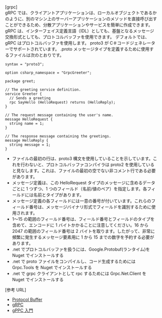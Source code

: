 [grpc]  
gRPC では、クライアントアプリケーションは、ローカルオブジェクトであるかのように、別のマシン上のサーバーアプリケーションのメソッドを直接呼び出すことができるため、分散アプリケーションやサービスを簡単に作成できます。  
gRPC は、インターフェイス定義言語（IDL）としても、基盤となるメッセージ交換形式としても、プロトコルバッファを使用できます。
デフォルトでは、gRPC はプロトコルバッファを使用します。
proto3 が C＃コードジェネレーターでサポートされています。
.proto メッセージタイプを定義するために使用するファイルは次のとおりです。

```
syntax = "proto3";

option csharp_namespace = "GrpcGreeter";

package greet;

// The greeting service definition.
service Greeter {
  // Sends a greeting
  rpc SayHello (HelloRequest) returns (HelloReply);
}

// The request message containing the user's name.
message HelloRequest {
  string name = 1;
}

// The response message containing the greetings.
message HelloReply {
  string message = 1;
}
```

- ファイルの最初の行は、proto3 構文を使用していることを示しています。これを行わないと、プロトコルバッファコンパイラは proto2 を使用していると見なします。これは、ファイルの最初の空でない非コメント行である必要があります。
- メッセージ定義は、この HelloRequest タイプのメッセージに含めるデータごとに 1 つずつ、1 つのフィールド（名前/値のペア）を指定します。各フィールドには名前とタイプがあります。
- メッセージ定義の各フィールドには一意の番号が付いています。これらのフィールド番号は、メッセージバイナリ形式でフィールドを識別するために使用されます。
- 1〜15 の範囲のフィールド番号は、フィールド番号とフィールドのタイプを含めて、エンコードに 1 バイトかかることに注意してください。16 から 2047 の範囲のフィールド番号は 2 バイトを取ります。したがって、非常に頻繁に発生するメッセージ要素用に 1 から 15 までの数字を予約する必要があります。
- .net でプロトコルバッファを扱うには、Google.Protobuf(ランタイム)を Nuget でインストールする
- .net で proto ファイルをコンパイルし、コード生成するためには Grpc.Tools を Nuget でインストールする
- .net で grpc クライアントとして rpc するためには Grpc.Net.Client を Nuget でインストールする

[参考 URL]

- [Protocol Buffer](https://developers.google.com/protocol-buffers/docs/proto3)
- [gRPC](https://www.grpc.io/docs/what-is-grpc/introduction/)
- [gPPC 入門](https://knowledge.sakura.ad.jp/24059/)
